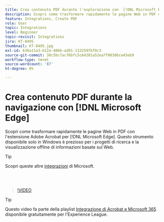 ```yaml
---
title: Crea contenuto PDF durante l'esplorazione con  [!DNL Microsoft Edge]
description: Scopri come trasformare rapidamente le pagine Web in PDF con l'estensione Adobe Acrobat per  [!DNL Microsoft Edge]
feature: Integrations, Create PDF
role: User
topic: Integrations
level: Beginner
topic-revisit: Integrations
jira: KT-8495
thumbnail: KT-8495.jpg
exl-id: 636a11a3-612a-4066-ad91-133259fbf0c3
source-git-commit: 38c5bc7ac76bfc5c64201a52ea7f06386ce43eb9
workflow-type: tm+mt
source-wordcount: '87'
ht-degree: 0%

---
```


# Crea contenuto PDF durante la navigazione con [!DNL Microsoft Edge]

Scopri come trasformare rapidamente le pagine Web in PDF con l&#39;estensione Adobe Acrobat per [!DNL Microsoft Edge]. Questo strumento disponibile solo in Windows è prezioso per i progetti di ricerca e la visualizzazione offline di informazioni basate sul Web.

>[!TIP]
>
>Scopri queste altre [integrazioni](../integrate/integrate-overview.md#microsoft) di Microsoft.

<br> 

>[!VIDEO](https://video.tv.adobe.com/v/337248?quality=12&learn=on&hidetitle=true)

>[!TIP]
>
>Questo video fa parte della playlist [Integrazione di Acrobat e Microsoft 365](https://experienceleague.adobe.com/en/playlists/acrobat-integrate-microsoft-365) disponibile gratuitamente per l&#39;Experience League.
